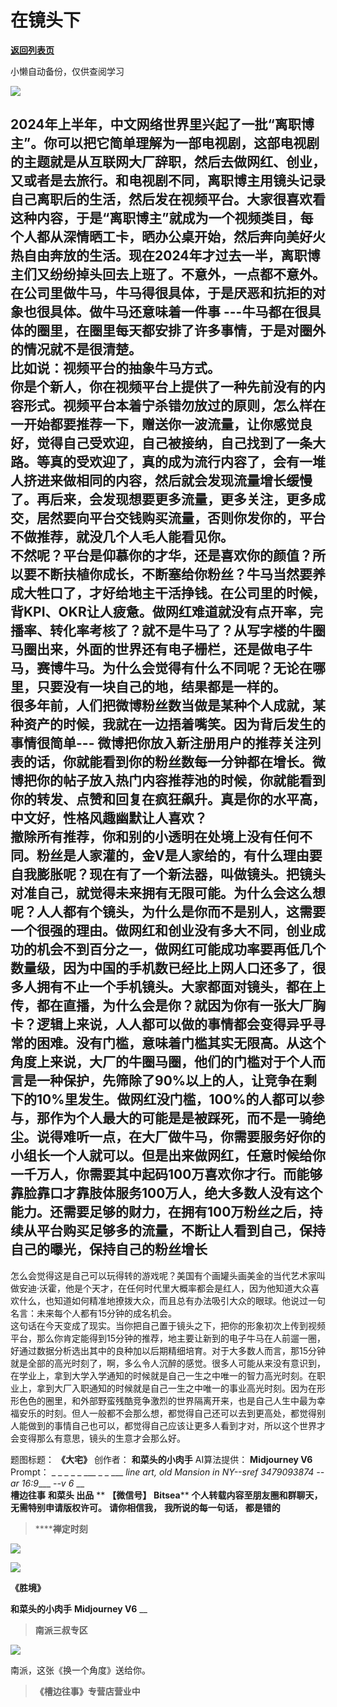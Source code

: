 # 在镜头下

[**返回列表页**](/gzh/槽边往事)

小懒自动备份，仅供查阅学习

![](https://mmbiz.qpic.cn/mmbiz_jpg/Ia6gU9JNtkr2rnmXAYzyiakibnQSQcxIL7uG5dzjDlQ04yyJpPY5ib2cYibDcgqbVh1w1ZqEDJkKWZeQCthVjFuialw/640?wx_fmt=jpeg&from;=appmsg)

2024年上半年，中文网络世界里兴起了一批“离职博主”。你可以把它简单理解为一部电视剧，这部电视剧的主题就是从互联网大厂辞职，然后去做网红、创业，又或者是去旅行。和电视剧不同，离职博主用镜头记录自己离职后的生活，然后发在视频平台。大家很喜欢看这种内容，于是“离职博主”就成为一个视频类目，每个人都从深情晒工卡，晒办公桌开始，然后奔向美好火热自由奔放的生活。现在2024年才过去一半，离职博主们又纷纷掉头回去上班了。不意外，一点都不意外。在公司里做牛马，牛马得很具体，于是厌恶和抗拒的对象也很具体。做牛马还意味着一件事
---牛马都在很具体的圈里，在圈里每天都安排了许多事情，于是对圈外的情况就不是很清楚。  
比如说：视频平台的抽象牛马方式。  
你是个新人，你在视频平台上提供了一种先前没有的内容形式。视频平台本着宁杀错勿放过的原则，怎么样在一开始都要推荐一下，赠送你一波流量，让你感觉良好，觉得自己受欢迎，自己被接纳，自己找到了一条大路。等真的受欢迎了，真的成为流行内容了，会有一堆人挤进来做相同的内容，然后就会发现流量增长缓慢了。再后来，会发现想要更多流量，更多关注，更多成交，居然要向平台交钱购买流量，否则你发你的，平台不做推荐，就没几个人毛人能看见你。  
不然呢？平台是仰慕你的才华，还是喜欢你的颜值？所以要不断扶植你成长，不断塞给你粉丝？牛马当然要养成大牲口了，才好给地主干活挣钱。在公司里的时候，背KPI、OKR让人疲惫。做网红难道就没有点开率，完播率、转化率考核了？就不是牛马了？从写字楼的牛圈马圈出来，外面的世界还有电子栅栏，还是做电子牛马，赛博牛马。为什么会觉得有什么不同呢？无论在哪里，只要没有一块自己的地，结果都是一样的。  
很多年前，人们把微博粉丝数当做是某种个人成就，某种资产的时候，我就在一边捂着嘴笑。因为背后发生的事情很简单---
微博把你放入新注册用户的推荐关注列表的话，你就能看到你的粉丝数每一分钟都在增长。微博把你的帖子放入热门内容推荐池的时候，你就能看到你的转发、点赞和回复在疯狂飙升。真是你的水平高，中文好，性格风趣幽默让人喜欢？  
撤除所有推荐，你和别的小透明在处境上没有任何不同。粉丝是人家灌的，金V是人家给的，有什么理由要自我膨胀呢？现在有了一个新法器，叫做镜头。把镜头对准自己，就觉得未来拥有无限可能。为什么会这么想呢？人人都有个镜头，为什么是你而不是别人，这需要一个很强的理由。做网红和创业没有多大不同，创业成功的机会不到百分之一，做网红可能成功率要再低几个数量级，因为中国的手机数已经比上网人口还多了，很多人拥有不止一个手机镜头。大家都面对镜头，都在上传，都在直播，为什么会是你？就因为你有一张大厂胸卡？逻辑上来说，人人都可以做的事情都会变得异乎寻常的困难。没有门槛，意味着门槛其实无限高。从这个角度上来说，大厂的牛圈马圈，他们的门槛对于个人而言是一种保护，先筛除了90%以上的人，让竞争在剩下的10%里发生。做网红没门槛，100%的人都可以参与，那作为个人最大的可能是是被踩死，而不是一骑绝尘。说得难听一点，在大厂做牛马，你需要服务好你的小组长一个人就可以。但是出来做网红，任意时候给你一千万人，你需要其中起码100万喜欢你才行。而能够靠脸靠口才靠肢体服务100万人，绝大多数人没有这个能力。还需要足够的财力，在拥有100万粉丝之后，持续从平台购买足够多的流量，不断让人看到自己，保持自己的曝光，保持自己的粉丝增长
---
怎么会觉得这是自己可以玩得转的游戏呢？美国有个画罐头画美金的当代艺术家叫做安迪·沃霍，他是个天才，在任何时代里大概率都会是红人，因为他知道大众喜欢什么，也知道如何精准地撩拨大众，而且总有办法吸引大众的眼球。他说过一句名言：未来每个人都有15分钟的成名机会。  
这句话在今天变成了现实。当你把自己置于镜头之下，把你的形象初次上传到视频平台，那么你肯定能得到15分钟的推荐，地主要让新到的电子牛马在人前遛一圈，好通过数据分析选出其中的良种加以后期精细培育。对于大多数人而言，那15分钟就是全部的高光时刻了，啊，多么令人沉醉的感觉。很多人可能从来没有意识到，在学业上，拿到大学入学通知的时候就是自己一生之中唯一的智力高光时刻。在职业上，拿到大厂入职通知的时候就是自己一生之中唯一的事业高光时刻。因为在形形色色的圈里，和外部野蛮残酷竞争激烈的世界隔离开来，也是自己人生中最为幸福安乐的时刻。但人一般都不会那么想，都觉得自己还可以去到更高处，都觉得别人能做到的事情自己也可以，都觉得自己应该让更多人看到才对，所以这个世界才会变得那么有意思，镜头的生意才会那么好。

  

题图标题： **《大宅》** 创作者： **和菜头的小肉手** AI算法提供： **Midjourney V6** Prompt： _ _ _ _ _
___ _ _ ___ _line art, old Mansion in NY--sref 3479093874 --ar 16:9____ -_-v
6_ __  
 **槽边往事** **和菜头 出品** ** **【微信号】** **Bitsea**** **个人转载内容至朋友圈和群聊天，无需特别申请版权许可。**
**请你相信我，** **我所说的每一句话，** **都是错的**

>  ******禅定时刻**

![](https://mmbiz.qpic.cn/mmbiz_jpg/Ia6gU9JNtkpcjuoDeyiaZMvA8W3QicibgZkrI44IYhdQ027wXtpL2xVcFQRMrtRSvRLWjNs8W9XL5E5AFQ9SFQvOw/640?wx_fmt=jpeg&from;=appmsg)

![](https://mmbiz.qpic.cn/mmbiz_jpg/Ia6gU9JNtkpcjuoDeyiaZMvA8W3QicibgZkamNoB9utuSH9ttUrvcvhOAyWaS3TJJLkduicz9iahAcmuh5R3beagVicg/640?wx_fmt=jpeg&from;=appmsg)

 **《胜境》**

 **和菜头的小肉手** **Midjourney V6** __

>  **南派三叔专区**

![](https://mmbiz.qpic.cn/mmbiz_jpg/Ia6gU9JNtkpcjuoDeyiaZMvA8W3QicibgZkvpE4J8jdfVznU0MW6588RKNIuWbznQibf6y52l0xQHYYjVSB4HdUPJw/640?wx_fmt=jpeg&from;=appmsg)

南派，这张《换一个角度》送给你。

>  **《槽边往事》专营店营业中**

